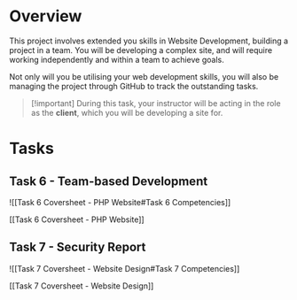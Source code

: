 # Overview

This project involves extended you skills in Website Development, building a project in a team. You will be developing a complex site, and will require working independently and within a team to achieve goals. 

Not only will you be utilising your web development skills, you will also be managing the project through GitHub to track the outstanding tasks.

> [!important] During this task, your instructor will be acting in the role as the **client**, which you will be developing a site for.

# Tasks

## Task 6 - Team-based Development
![[Task 6 Coversheet - PHP Website#Task 6 Competencies]]

[[Task 6 Coversheet - PHP Website]]

## Task 7 - Security Report
![[Task 7 Coversheet - Website Design#Task 7 Competencies]]


[[Task 7 Coversheet - Website Design]]




